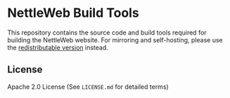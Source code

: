 # NettleWeb Build Tools
This repository contains the source code and build tools required for building the NettleWeb website. For mirroring and self-hosting, please use the [redistributable version](https://github.com/nettleweb/nettleweb) instead.

## License
Apache 2.0 License (See `LICENSE.md` for detailed terms)
